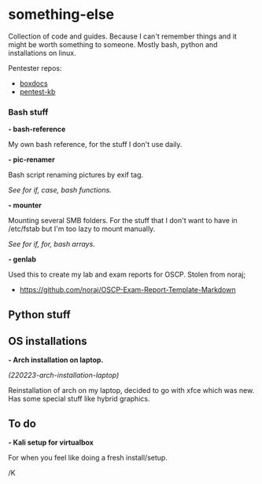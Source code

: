 # something-else

Collection of code and guides. Because I can't remember things and it might be worth something to someone. Mostly bash, python and installations on linux.

Pentester repos:
- [boxdocs](https://github.com/pkimgard/boxdocs)
- [pentest-kb](https://github.com/pkimgard/pentest-kb)

### Bash stuff

**- bash-reference**

My own bash reference, for the stuff I don't use daily.

**- pic-renamer**

Bash script renaming pictures by exif tag.

*See for if, case, bash functions.*

**- mounter**

Mounting several SMB folders. For the stuff that I don't want to have in /etc/fstab but I'm too lazy to mount manually.

*See for if, for, bash arrays.*

**- genlab**

Used this to create my lab and exam reports for OSCP. Stolen from noraj;
- https://github.com/noraj/OSCP-Exam-Report-Template-Markdown

## Python stuff

## OS installations

**- Arch installation on laptop.**

*(220223-arch-installation-laptop)*

Reinstallation of arch on my laptop, decided to go with xfce which was new. Has some special stuff like hybrid graphics.

## To do

**- Kali setup for virtualbox**

For when you feel like doing a fresh install/setup.

/K

